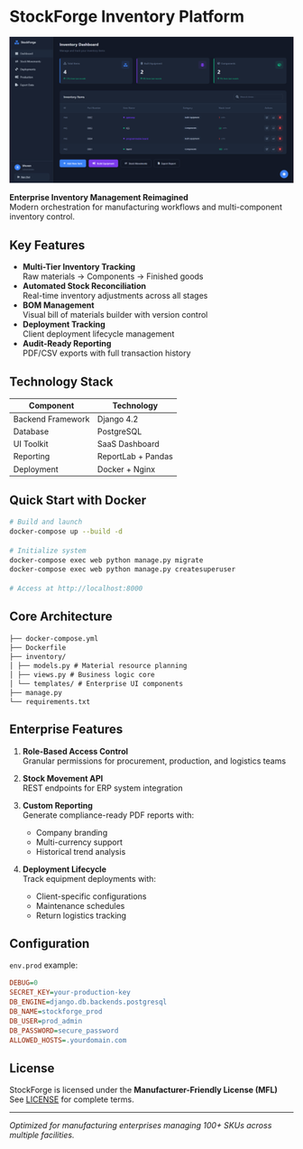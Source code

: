 # StockForge Inventory Platform

![StockForge Dashboard](screenshots/dashboard.png)

**Enterprise Inventory Management Reimagined**  
Modern orchestration for manufacturing workflows and multi-component inventory control.

## Key Features

- **Multi-Tier Inventory Tracking**  
  Raw materials → Components → Finished goods
- **Automated Stock Reconciliation**  
  Real-time inventory adjustments across all stages
- **BOM Management**  
  Visual bill of materials builder with version control
- **Deployment Tracking**  
  Client deployment lifecycle management
- **Audit-Ready Reporting**  
  PDF/CSV exports with full transaction history

## Technology Stack

| Component               | Technology           |
|-------------------------|----------------------|
| Backend Framework       | Django 4.2           |
| Database                | PostgreSQL           |
| UI Toolkit              | SaaS Dashboard       |
| Reporting               | ReportLab + Pandas   |
| Deployment              | Docker + Nginx       |

## Quick Start with Docker

```bash
# Build and launch
docker-compose up --build -d

# Initialize system
docker-compose exec web python manage.py migrate
docker-compose exec web python manage.py createsuperuser

# Access at http://localhost:8000
```

## Core Architecture
```
├── docker-compose.yml
├── Dockerfile
├── inventory/
│ ├── models.py # Material resource planning
│ ├── views.py # Business logic core
│ └── templates/ # Enterprise UI components
├── manage.py
└── requirements.txt
```


## Enterprise Features

1. **Role-Based Access Control**  
   Granular permissions for procurement, production, and logistics teams

2. **Stock Movement API**  
   REST endpoints for ERP system integration

3. **Custom Reporting**  
   Generate compliance-ready PDF reports with:  
   - Company branding  
   - Multi-currency support  
   - Historical trend analysis

4. **Deployment Lifecycle**  
   Track equipment deployments with:  
   - Client-specific configurations  
   - Maintenance schedules  
   - Return logistics tracking

## Configuration

`env.prod` example:
```ini
DEBUG=0
SECRET_KEY=your-production-key
DB_ENGINE=django.db.backends.postgresql
DB_NAME=stockforge_prod
DB_USER=prod_admin
DB_PASSWORD=secure_password
ALLOWED_HOSTS=.yourdomain.com
```

## License

StockForge is licensed under the **Manufacturer-Friendly License (MFL)**  
See [LICENSE](LICENSE) for complete terms.

---

*Optimized for manufacturing enterprises managing 100+ SKUs across multiple facilities.*
